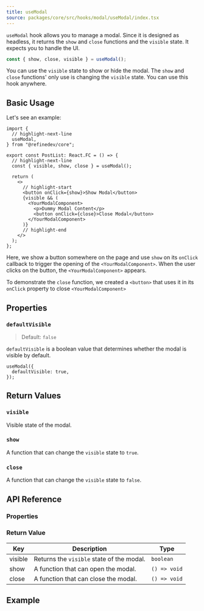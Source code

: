 ```yaml
---
title: useModal
source: packages/core/src/hooks/modal/useModal/index.tsx
---
```


`useModal` hook allows you to manage a modal. Since it is designed as headless, it returns the `show` and `close` functions and the `visible` state. It expects you to handle the UI.

```ts
const { show, close, visible } = useModal();
```

You can use the `visible` state to show or hide the modal. The `show` and `close` functions' only use is changing the `visible` state. You can use this hook anywhere.

## Basic Usage

Let's see an example:

```tsx title="src/pages/posts/list.tsx"
import {
  // highlight-next-line
  useModal,
} from "@refinedev/core";

export const PostList: React.FC = () => {
  // highlight-next-line
  const { visible, show, close } = useModal();

  return (
    <>
      // highlight-start
      <button onClick={show}>Show Modal</button>
      {visible && (
        <YourModalComponent>
          <p>Dummy Modal Content</p>
          <button onClick={close}>Close Modal</button>
        </YourModalComponent>
      )}
      // highlight-end
    </>
  );
};
```

Here, we show a button somewhere on the page and use `show` on its `onClick` callback to trigger the opening of the `<YourModalComponent>`. When the user clicks on the button, the `<YourModalComponent>` appears.

To demonstrate the `close` function, we created a `<button>` that uses it in its `onClick` property to close `<YourModalComponent>`

## Properties

### `defaultVisible`

> Default: `false`

`defaultVisible` is a boolean value that determines whether the modal is visible by default.

```tsx
useModal({
  defaultVisible: true,
});
```

## Return Values

### `visible`

Visible state of the modal.

### `show`

A function that can change the `visible` state to `true`.

### `close`

A function that can change the `visible` state to `false`.

## API Reference

### Properties

<PropsTable module="@refinedev/core/useModal"  />

### Return Value

| Key     | Description                               | Type         |
| ------- | ----------------------------------------- | ------------ |
| visible | Returns the `visible` state of the modal. | `boolean`    |
| show    | A function that can open the modal.       | `() => void` |
| close   | A function that can close the modal.      | `() => void` |

## Example

<CodeSandboxExample path="core-use-modal" />

[modal]: https://ant.design/components/modal/#API
